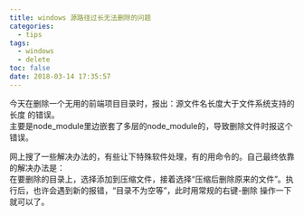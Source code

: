 ```yaml
---
title: windows 源路径过长无法删除的问题
categories:
  - tips
tags:
  - windows
  - delete
toc: false
date: 2018-03-14 17:35:57
---
```


今天在删除一个无用的前端项目目录时，报出：源文件名长度大于文件系统支持的长度 的错误。  
主要是node_module里边嵌套了多层的node_module的，导致删除文件时报这个错误。

<!-- more -->

网上搜了一些解决办法的，有些让下特殊软件处理，有的用命令的。自己最终依靠的解决办法是：  
在要删除的目录上，选择添加到压缩文件，接着选择“压缩后删除原来的文件”。执行后，也许会遇到新的报错，“目录不为空等”，此时用常规的右键-删除 操作一下就可以了。

